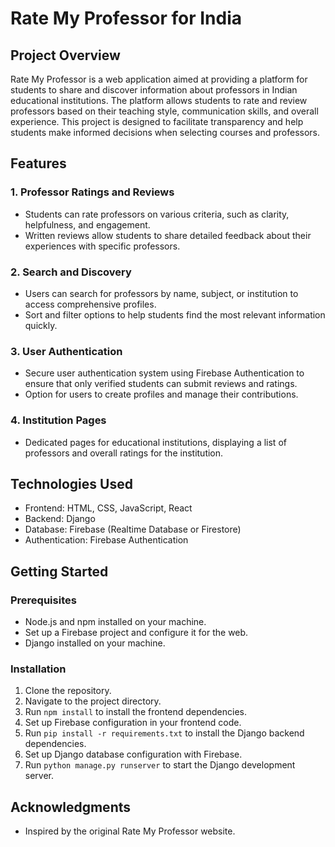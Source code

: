 # Rate My Professor for India

## Project Overview
Rate My Professor is a web application aimed at providing a platform for students to share and discover information about professors in Indian educational institutions. The platform allows students to rate and review professors based on their teaching style, communication skills, and overall experience. This project is designed to facilitate transparency and help students make informed decisions when selecting courses and professors.

## Features

### 1. Professor Ratings and Reviews
- Students can rate professors on various criteria, such as clarity, helpfulness, and engagement.
- Written reviews allow students to share detailed feedback about their experiences with specific professors.

### 2. Search and Discovery
- Users can search for professors by name, subject, or institution to access comprehensive profiles.
- Sort and filter options to help students find the most relevant information quickly.

### 3. User Authentication
- Secure user authentication system using Firebase Authentication to ensure that only verified students can submit reviews and ratings.
- Option for users to create profiles and manage their contributions.

### 4. Institution Pages
- Dedicated pages for educational institutions, displaying a list of professors and overall ratings for the institution.

## Technologies Used
- Frontend: HTML, CSS, JavaScript, React
- Backend: Django
- Database: Firebase (Realtime Database or Firestore)
- Authentication: Firebase Authentication

## Getting Started

### Prerequisites
- Node.js and npm installed on your machine.
- Set up a Firebase project and configure it for the web.
- Django installed on your machine.

### Installation
1. Clone the repository.
2. Navigate to the project directory.
3. Run `npm install` to install the frontend dependencies.
4. Set up Firebase configuration in your frontend code.
5. Run `pip install -r requirements.txt` to install the Django backend dependencies.
6. Set up Django database configuration with Firebase.
7. Run `python manage.py runserver` to start the Django development server.

## Acknowledgments
- Inspired by the original Rate My Professor website.
